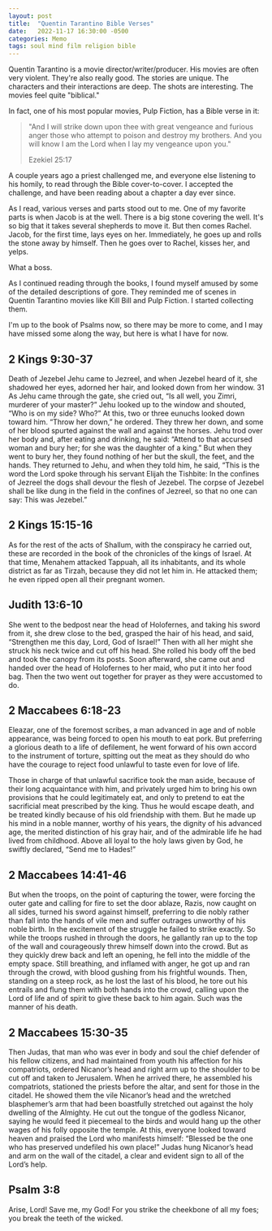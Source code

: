 ```yaml
---
layout: post
title:  "Quentin Tarantino Bible Verses"
date:   2022-11-17 16:30:00 -0500
categories: Memo
tags: soul mind film religion bible
---
```

Quentin Tarantino is a movie director/writer/producer. His movies are often very violent. They're also really good. The stories are unique. The characters and their interactions are deep. The shots are interesting. The movies feel quite "biblical."

In fact, one of his most popular movies, Pulp Fiction, has a Bible verse in it:
> "And I will strike down upon thee with great vengeance and furious anger those who attempt to poison and destroy my brothers. And you will know I am the Lord when I lay my vengeance upon you."
> 
> Ezekiel 25:17

A couple years ago a priest challenged me, and everyone else listening to his homily, to read through the Bible cover-to-cover. I accepted the challenge, and have been reading about a chapter a day ever since.

As I read, various verses and parts stood out to me. One of my favorite parts is when Jacob is at the well. There is a big stone covering the well. It's so big that it takes several shepherds to move it. But then comes Rachel. Jacob, for the first time, lays eyes on her. Immediately, he goes up and rolls the stone away by himself. Then he goes over to Rachel, kisses her, and yelps.

What a boss.

As I continued reading through the books, I found myself amused by some of the detailed descriptions of gore. They reminded me of scenes in Quentin Tarantino movies like Kill Bill and Pulp Fiction. I started collecting them.

I'm up to the book of Psalms now, so there may be more to come, and I may have missed some along the way, but here is what I have for now.

## 2 Kings 9:30-37
Death of Jezebel
Jehu came to Jezreel, and when Jezebel heard of it, she shadowed her eyes, adorned her hair, and looked down from her window. 31 As Jehu came through the gate, she cried out, “Is all well, you Zimri, murderer of your master?” Jehu looked up to the window and shouted, “Who is on my side? Who?” At this, two or three eunuchs looked down toward him. “Throw her down,” he ordered. They threw her down, and some of her blood spurted against the wall and against the horses. Jehu trod over her body and, after eating and drinking, he said: “Attend to that accursed woman and bury her; for she was the daughter of a king.” But when they went to bury her, they found nothing of her but the skull, the feet, and the hands. They returned to Jehu, and when they told him, he said, “This is the word the Lord spoke through his servant Elijah the Tishbite: In the confines of Jezreel the dogs shall devour the flesh of Jezebel. The corpse of Jezebel shall be like dung in the field in the confines of Jezreel, so that no one can say: This was Jezebel.”

## 2 Kings 15:15-16
As for the rest of the acts of Shallum, with the conspiracy he carried out, these are recorded in the book of the chronicles of the kings of Israel. At that time, Menahem attacked Tappuah, all its inhabitants, and its whole district as far as Tirzah, because they did not let him in. He attacked them; he even ripped open all their pregnant women.

## Judith 13:6-10
She went to the bedpost near the head of Holofernes, and taking his sword from it, she drew close to the bed, grasped the hair of his head, and said, “Strengthen me this day, Lord, God of Israel!” Then with all her might she struck his neck twice and cut off his head. She rolled his body off the bed and took the canopy from its posts. Soon afterward, she came out and handed over the head of Holofernes to her maid, who put it into her food bag. Then the two went out together for prayer as they were accustomed to do.

## 2 Maccabees 6:18-23
Eleazar, one of the foremost scribes, a man advanced in age and of noble appearance, was being forced to open his mouth to eat pork. But preferring a glorious death to a life of defilement, he went forward of his own accord to the instrument of torture, spitting out the meat as they should do who have the courage to reject food unlawful to taste even for love of life.

Those in charge of that unlawful sacrifice took the man aside, because of their long acquaintance with him, and privately urged him to bring his own provisions that he could legitimately eat, and only to pretend to eat the sacrificial meat prescribed by the king. Thus he would escape death, and be treated kindly because of his old friendship with them. But he made up his mind in a noble manner, worthy of his years, the dignity of his advanced age, the merited distinction of his gray hair, and of the admirable life he had lived from childhood. Above all loyal to the holy laws given by God, he swiftly declared, “Send me to Hades!”

## 2 Maccabees 14:41-46
But when the troops, on the point of capturing the tower, were forcing the outer gate and calling for fire to set the door ablaze, Razis, now caught on all sides, turned his sword against himself, preferring to die nobly rather than fall into the hands of vile men and suffer outrages unworthy of his noble birth. In the excitement of the struggle he failed to strike exactly. So while the troops rushed in through the doors, he gallantly ran up to the top of the wall and courageously threw himself down into the crowd. But as they quickly drew back and left an opening, he fell into the middle of the empty space. Still breathing, and inflamed with anger, he got up and ran through the crowd, with blood gushing from his frightful wounds. Then, standing on a steep rock, as he lost the last of his blood, he tore out his entrails and flung them with both hands into the crowd, calling upon the Lord of life and of spirit to give these back to him again. Such was the manner of his death.

## 2 Maccabees 15:30-35
Then Judas, that man who was ever in body and soul the chief defender of his fellow citizens, and had maintained from youth his affection for his compatriots, ordered Nicanor’s head and right arm up to the shoulder to be cut off and taken to Jerusalem. When he arrived there, he assembled his compatriots, stationed the priests before the altar, and sent for those in the citadel. He showed them the vile Nicanor’s head and the wretched blasphemer’s arm that had been boastfully stretched out against the holy dwelling of the Almighty. He cut out the tongue of the godless Nicanor, saying he would feed it piecemeal to the birds and would hang up the other wages of his folly opposite the temple. At this, everyone looked toward heaven and praised the Lord who manifests himself: “Blessed be the one who has preserved undefiled his own place!” Judas hung Nicanor’s head and arm on the wall of the citadel, a clear and evident sign to all of the Lord’s help.

## Psalm 3:8
Arise, Lord! Save me, my God!
For you strike the cheekbone of all my foes;
you break the teeth of the wicked.